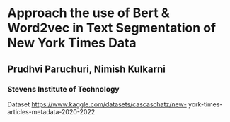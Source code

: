 # Approach the use of Bert & Word2vec in Text Segmentation of New York Times Data
## Prudhvi Paruchuri, Nimish Kulkarni
### Stevens Institute of Technology
Dataset
https://www.kaggle.com/datasets/cascaschatz/new- york-times-articles-metadata-2020-2022
